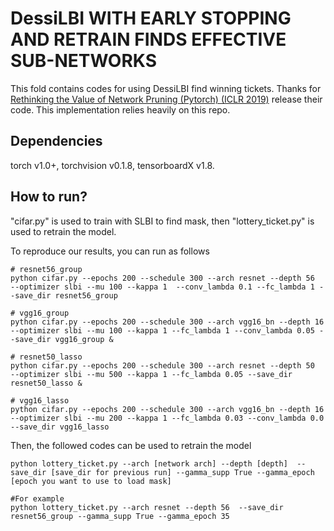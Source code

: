 # DessiLBI WITH EARLY STOPPING AND RETRAIN FINDS EFFECTIVE SUB-NETWORKS

This fold contains codes for using DessiLBI find winning tickets. Thanks for [Rethinking the Value of Network Pruning (Pytorch) (ICLR 2019)](https://github.com/Eric-mingjie/rethinking-network-pruning) release their code. This implementation relies heavily on this repo.

## Dependencies
torch                v1.0+,
torchvision          v0.1.8,
tensorboardX         v1.8.

## How to run?

"cifar.py" is used to train with SLBI to find mask, then "lottery_ticket.py" is used to retrain the model. 

To reproduce our results, you can run as follows

```shell
# resnet56_group
python cifar.py --epochs 200 --schedule 300 --arch resnet --depth 56  --optimizer slbi --mu 100 --kappa 1  --conv_lambda 0.1 --fc_lambda 1 --save_dir resnet56_group 

# vgg16_group
python cifar.py --epochs 200 --schedule 300 --arch vgg16_bn --depth 16  --optimizer slbi --mu 100 --kappa 1 --fc_lambda 1 --conv_lambda 0.05 --save_dir vgg16_group &

# resnet50_lasso
python cifar.py --epochs 200 --schedule 300 --arch resnet --depth 50  --optimizer slbi --mu 500 --kappa 1 --fc_lambda 0.05 --save_dir resnet50_lasso &

# vgg16_lasso
python cifar.py --epochs 200 --schedule 300 --arch vgg16_bn --depth 16  --optimizer slbi --mu 200 --kappa 1 --fc_lambda 0.03 --conv_lambda 0.0 --save_dir vgg16_lasso 
```

Then, the followed codes can be used to retrain the model
```shell
python lottery_ticket.py --arch [network arch] --depth [depth]  --save_dir [save_dir for previous run] --gamma_supp True --gamma_epoch [epoch you want to use to load mask] 

#For example
python lottery_ticket.py --arch resnet --depth 56  --save_dir resnet56_group --gamma_supp True --gamma_epoch 35 
```
